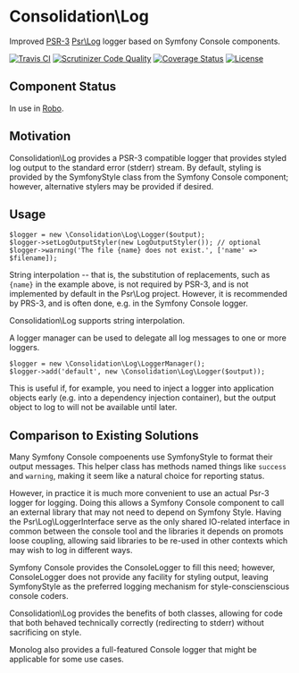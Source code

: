 # Consolidation\Log

Improved [PSR-3](http://www.php-fig.org/psr/psr-3/) [Psr\Log](https://github.com/php-fig/log) logger based on Symfony Console components.

[![Travis CI](https://travis-ci.org/consolidation/log.svg?branch=main)](https://travis-ci.org/consolidation/log) [![Scrutinizer Code Quality](https://scrutinizer-ci.com/g/consolidation/log/badges/quality-score.png?b=main)](https://scrutinizer-ci.com/g/consolidation/log/?branch=main) [![Coverage Status](https://coveralls.io/repos/github/consolidation/log/badge.svg?branch=main)](https://coveralls.io/github/consolidation/log?branch=main) [![License](https://poser.pugx.org/consolidation/log/license)](https://packagist.org/packages/consolidation/log)

## Component Status

In use in [Robo](https://github.com/Codegyre/Robo).

## Motivation

Consolidation\Log provides a PSR-3 compatible logger that provides styled log output to the standard error (stderr) stream. By default, styling is provided by the SymfonyStyle class from the Symfony Console component; however, alternative stylers may be provided if desired.

## Usage
```
$logger = new \Consolidation\Log\Logger($output);
$logger->setLogOutputStyler(new LogOutputStyler()); // optional
$logger->warning('The file {name} does not exist.', ['name' => $filename]);
```
String interpolation -- that is, the substitution of replacements, such as `{name}` in the example above, is not required by PSR-3, and is not implemented by default in the Psr\Log project. However, it is recommended by PRS-3, and is often done, e.g. in the Symfony Console logger.

Consolidation\Log supports string interpolation.

A logger manager can be used to delegate all log messages to one or more loggers.
```
$logger = new \Consolidation\Log\LoggerManager();
$logger->add('default', new \Consolidation\Log\Logger($output));
```
This is useful if, for example, you need to inject a logger into application objects early (e.g. into a dependency injection container), but the output object to log to will not be available until later.

## Comparison to Existing Solutions

Many Symfony Console compoenents use SymfonyStyle to format their output messages. This helper class has methods named things like `success` and `warning`, making it seem like a natural choice for reporting status.

However, in practice it is much more convenient to use an actual Psr-3 logger for logging. Doing this allows a Symfony Console component to call an external library that may not need to depend on Symfony Style.  Having the Psr\Log\LoggerInterface serve as the only shared IO-related interface in common between the console tool and the libraries it depends on promots loose coupling, allowing said libraries to be re-used in other contexts which may wish to log in different ways.

Symfony Console provides the ConsoleLogger to fill this need; however, ConsoleLogger does not provide any facility for styling output, leaving SymfonyStyle as the preferred logging mechanism for style-conscienscious console coders.

Consolidation\Log provides the benefits of both classes, allowing for code that both behaved technically correctly (redirecting to stderr) without sacrificing on style.

Monolog also provides a full-featured Console logger that might be applicable for some use cases.
